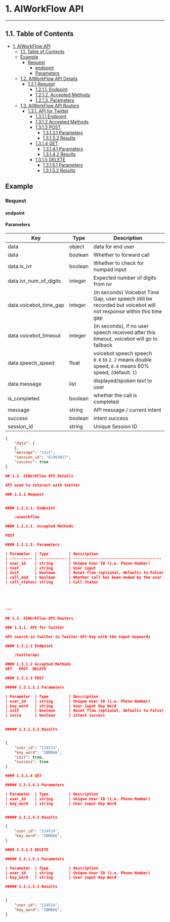 # 1. AIWorkFlow API

---

## 1.1. Table of Contents
- [1. AIWorkFlow API](#1-aiworkflow-api)
  - [1.1. Table of Contents](#11-table-of-contents)
  - [Example](#example)
    - [Request](#request)
      - [endpoint](#endpoint)
      - [Parameters](#parameters)
  - [1.2. AIWorkFlow API Details](#12-aiworkflow-api-details)
    - [1.2.1 Request](#121-request)
      - [1.2.1.1. Endpoint](#1211-endpoint)
      - [1.2.1.2. Accepted Methods](#1212-accepted-methods)
      - [1.2.1.3. Parameters](#1213-parameters)
  - [1.3. AIWorkFlow API Routers](#13-aiworkflow-api-routers)
    - [1.3.1. API for Twitter](#131-api-for-twitter)
      - [1.3.1.1 Endpoint](#1311-endpoint)
      - [1.3.1.2 Accepted Methods](#1312-accepted-methods)
      - [1.3.1.3 POST](#1313-post)
        - [1.3.1.3.1 Parameters](#13131-parameters)
        - [1.3.1.3.2 Results](#13132-results)
      - [1.3.1.4 GET](#1314-get)
        - [1.3.1.4.1 Parameters](#13141-parameters)
        - [1.3.1.4.2 Results](#13142-results)
      - [1.3.1.5 DELETE](#1315-delete)
        - [1.3.1.5.1 Parameters](#13151-parameters)
        - [1.3.1.5.2 Results](#13152-results)


## Example

### Request

#### endpoint

#### Parameters

| Key                    | Type      | Description                       |
| ---------------------- | --------- | --------------------------------- |
| data                   | object    | data for end user                 |
| data                   | boolean   | Whether to forward call           |
| data.is_ivr            | boolean   | Whether to check for numpad input |
| data.ivr_num_of_digits | integer   | Expected number of digits from ivr|
| data.voicebot_time_gap | integer   | (in seconds) Voicebot Time Gap, user speech still be recorded but voicebot will not response within this time gap |
| data.voicebot_timeout  | integer   | (in seconds), if no user speech received after this timeout, voicebot will go to fallback |
| data.speech_speed      | float     | voicebot speech speech<br>`0.6` to `2`. `2` means double speed, `0.6` means 60% speed, (default: `1`) |
| data.message           | list      | displayed/spoken text to user     |
| is_completed           | boolean   | whether the call is completed     |
| message                | string    | API message / current intent      |
| success                | boolean   | intent success                    |
| session_id             | string    | Unique Session ID                 |


```json
{
    "data": {
    },
    "message": "init",
    "session_id": "61903027",
    "success": true
}

## 1.2. AIWorkFlow API Details

API used to interact with twitter

### 1.2.1 Request


#### 1.2.1.1. Endpoint

    /aiworkflow

#### 1.2.1.2. Accepted Methods

POST    

#### 1.2.1.3. Parameters

| Parameter  | Type         | Description                             | Remarks                               |
| ---------- | ------------ | --------------------------------------- | ------------------------------------- |
| user_id    | string       | Unique User ID (i.e. Phone Number)      |                                       |
| text       | string       | User input                              |                                       |
| init       | boolean      | Reset flow (optional, defaults to False)|                                       |
| call_end   | boolean      | Whether call has been ended by the user | optional, defaults to `false`         |
| call_status| string       | Call Status                             | only needed when `call_end` is `true` |





---

## 1.3. AIWorkFlow API Routers

### 1.3.1. API for Twitter

API search in Twitter in Twitter API key with the input keywords

#### 1.3.1.1 Endpoint

    /twitterapi

#### 1.3.1.2 Accepted Methods
GET   POST  DELETE

#### 1.3.1.3 POST

##### 1.3.1.3.1 Parameters

| Parameter  | Type         | Description                             |
| user_id    | string       | Unique User ID (i.e. Phone Number)      |
| key_word   | string       | User input Key Word                     | 
| init       | boolean      | Reset flow (optional, defaults to False)| 
| succe      | boolean      | intent success                          |
    

##### 1.3.1.3.2 Results


{  
    "user_id": "114514",
    "key_word": "IBM666",
    "init": true,
    "success": true
}

#### 1.3.1.4 GET

##### 1.3.1.4.1 Parameters

| Parameter  | Type         | Description                             |
| user_id    | string       | Unique User ID (i.e. Phone Number)      |
| key_word   | string       | User input Key Word                     |


##### 1.3.1.4.2 Results

{  
    "user_id": "114514",
    "key_word": "IBM666",
}

#### 1.3.1.5 DELETE

##### 1.3.1.5.1 Parameters

| Parameter  | Type         | Description                             |
| user_id    | string       | Unique User ID (i.e. Phone Number)      |
| key_word   | string       | User input Key Word                     |

##### 1.3.1.5.2 Results


{  
    "user_id": "114514",
    "key_word": "IBM666",
}
